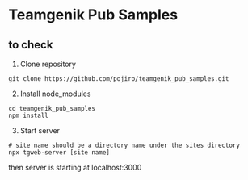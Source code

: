 # Teamgenik Pub Samples

## to check

1. Clone repository

```
git clone https://github.com/pojiro/teamgenik_pub_samples.git
```

2. Install node_modules

```
cd teamgenik_pub_samples
npm install
```

3. Start server

```
# site name should be a directory name under the sites directory
npx tgweb-server [site name]
```

then server is starting at localhost:3000
